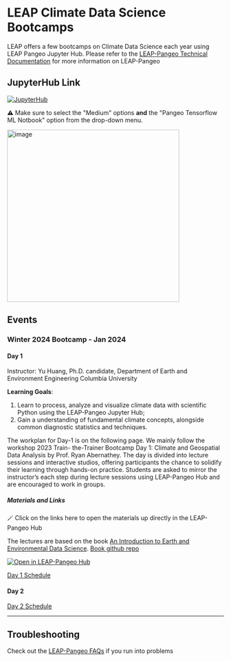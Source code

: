 # LEAP Climate Data Science Bootcamps 

LEAP offers a few bootcamps on Climate Data Science each year using LEAP Pangeo Jupyter Hub.
Please refer to the [LEAP-Pangeo Technical Documentation](https://leap-stc.github.io/intro.html) for more information on LEAP-Pangeo

## JupyterHub Link
[![JupyterHub](https://img.shields.io/badge/jupyterhub-leap.2i2c.cloud-orange?style=for-the-badge&logo=jupyter)](https://leap.2i2c.cloud/)

⚠️ Make sure to select the "Medium" options **and** the "Pangeo Tensorflow ML Notbook" option from the drop-down menu.

<img width="400" alt="image" src="https://user-images.githubusercontent.com/14314623/210663933-5ff9e199-58bb-40c3-8a3b-bc2b535ce35e.png">

## Events

### Winter 2024 Bootcamp - Jan 2024

#### Day 1
Instructor: Yu Huang, Ph.D. candidate, Department of Earth and Environment Engineering Columbia University

**Learning Goals**:
1. Learn to process, analyze and visualize climate data with scientific Python using the LEAP-Pangeo Jupyter Hub;
2. Gain a understanding of fundamental climate concepts, alongside common diagnostic statistics and techniques.

The workplan for Day-1 is on the following page. We mainly follow the workshop 2023 Train- the-Trainer Bootcamp Day 1: Climate and Geospatial Data Analysis by Prof. Ryan Abernathey. 
The day is divided into lecture sessions and interactive studios, offering participants the chance to solidify their learning through hands-on practice. 
Students are asked to mirror the instructor’s each step during lecture sessions using LEAP-Pangeo Hub and are encouraged to work in groups.

##### Materials and Links

🪄 Click on the links here to open the materials up directly in the LEAP-Pangeo Hub

The lectures are based on the book [An Introduction to Earth and Environmental Data Science](https://earth-env-data-science.github.io/intro.html). [Book github repo](https://github.com/earth-env-data-science/earth-env-data-science-book)


[![Open in LEAP-Pangeo Hub](https://custom-icon-badges.demolab.com/badge/Jupyter%20Hub-Launch%20%F0%9F%9A%80-blue?style=for-the-badge&logo=leap-globe)](https://leap.2i2c.cloud/hub/user-redirect/git-pull?repo=https%3A%2F%2Fgithub.com%2Fearth-env-data-science%2Fearth-env-data-science-book&branch=master&urlpath=lab%2Ftree%2Fearth-env-data-science-book%2Fsrc%2Fassignments)

[Day 1 Schedule](https://github.com/leap-stc/LEAP-bootcamps/tree/main/Schedules/Bootcamp24Jan_Day1_Schedule.pdf)

#### Day 2
[Day 2 Schedule](https://github.com/A-Candace/Columbia_Winter2024_Bootcamp/blob/main/Finalized_Day2_Schedule.pdf)
___

## Troubleshooting
Check out the [LEAP-Pangeo FAQs](https://leap-stc.github.io/_preview/126/guides/faq.html#i-cannot-log-into-the-hub) if you run into problems
